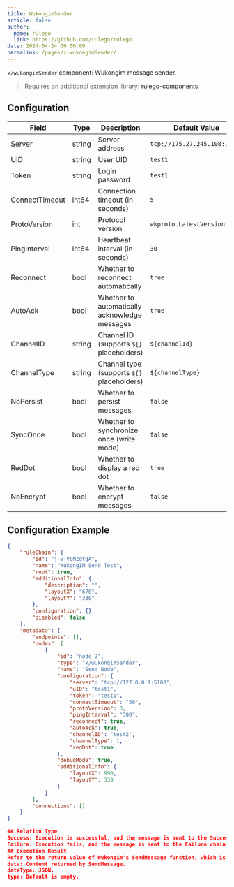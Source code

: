 ```yaml
---
title: WukongimSender 
article: false
author: 
  name: rulego
  link: https://github.com/rulego/rulego
date: 2024-04-24 00:00:00
permalink: /pages/x-wukongimSender/
---
```


`x/wukongimSender` component: <Badge text="v0.29.0+"/> Wukongim message sender.

> Requires an additional extension library: [rulego-components](https://github.com/rulego/rulego-components)

## Configuration

| Field          | Type             | Description                     | Default Value                 |
|----------------|------------------|---------------------------------|------------------------------|
| Server         | string           | Server address                  | `tcp://175.27.245.108:15100` |
| UID            | string           | User UID                        | `test1`                      |
| Token          | string           | Login password                  | `test1`                      |
| ConnectTimeout | int64            | Connection timeout (in seconds) | `5`                          |
| ProtoVersion   | int              | Protocol version                | `wkproto.LatestVersion`      |
| PingInterval   | int64            | Heartbeat interval (in seconds) | `30`                         |
| Reconnect      | bool             | Whether to reconnect automatically | `true`                       |
| AutoAck        | bool             | Whether to automatically acknowledge messages | `true`                       |
| ChannelID      | string           | Channel ID (supports `${}` placeholders) | `${channelId}`               |
| ChannelType    | string           | Channel type (supports `${}` placeholders) | `${channelType}`             |
| NoPersist      | bool             | Whether to persist messages     | `false`                      |
| SyncOnce       | bool             | Whether to synchronize once (write mode) | `false`                      |
| RedDot         | bool             | Whether to display a red dot    | `true`                       |
| NoEncrypt      | bool             | Whether to encrypt messages     | `false`                      |

## Configuration Example

```json
{
	"ruleChain": {
		"id": "j-VTV0NZgtgA",
		"name": "WukongIM Send Test",
		"root": true,
		"additionalInfo": {
			"description": "",
			"layoutX": "670",
			"layoutY": "330"
		},
		"configuration": {},
		"disabled": false
	},
	"metadata": {
		"endpoints": [],
		"nodes": [
			{
				"id": "node_2",
				"type": "x/wukongimSender",
				"name": "Send Node",
				"configuration": {
					"server": "tcp://127.0.0.1:5100",
					"uID": "test1",
					"token": "test1",
					"connectTimeout": "50",
					"protoVersion": 3,
					"pingInterval": "300",
					"reconnect": true,
					"autoAck": true,
					"channelID": "test2",
					"channelType": 1,
					"redDot": true
				},
				"debugMode": true,
				"additionalInfo": {
					"layoutX": 990,
					"layoutY": 330
				}
			}
		],
		"connections": []
	}
}

## Relation Type
Success: Execution is successful, and the message is sent to the Success chain.
Failure: Execution fails, and the message is sent to the Failure chain.
## Execution Result
Refer to the return value of Wukongim's SendMessage function, which is converted to the RuleMsg format and sent to the rule chain:
data: Content returned by SendMessage.
dataType: JSON.
type: Default is empty.